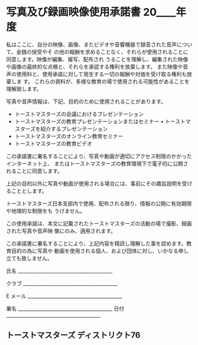 # 写真及び録画映像使用承諾書 20____年度

私はここに、自分の映像、画像、またビデオや音響機器で録音された音声について、金銭の授受やそ の他の報酬を求めることなく、それらが使用されることに同意します。映像が編集、複写、配布され うることを理解し、編集された映像や画像の最終的な点検と、それらを承認する権利を放棄します。 また映像や音声の使用料と、使用承諾に対して発生する一切の報酬や対価を受け取る権利も放棄しま す。 これらの資料が、多様な教育の場で使用される可能性があることを理解致します。

写真や音声情報は、下記、目的のために使用されることがあります。
* トーストマスターズの会議におけるプレゼンテーション
* トーストマスターズの教育プレゼンテーションまたはセミナー • トーストマスターズを紹介するプレゼンテーション
* トーストマスターズのオンライン教育セミナー
* トーストマスターズの教育ビデオ

この承諾書に署名することにより、写真や動画が適切にアクセス制限のかかったインターネット上、 またはトーストマスターズの教育環境下で電子的に公開されることに同意します。

上記の目的以外に写真や動画が使用される場合には、事前にその趣旨説明を受けることとします。

トーストマスターズ日本支部内で使用、配布される限り、情報の公開に有効期限や地理的な制限をも うけません。

この使用承諾は、本文に記載されたトーストマスターズの活動の場で撮影、録画された写真や音声映 像にのみ、適用されます。

この承諾書に署名することにより、上記内容を精読し理解した事を認めます。教育目的の為に写真や 動画を使用される個人、および団体に対し、いかなる申し立ても致しません。

氏名 \_\_\_\_\_\_\_\_\_\_\_\_\_\_\_\_\_\_\_\_\_\_\_\_\_\_\_\_\_\_\_\_\_\_\_\_\_\_\_\_

クラブ  \_\_\_\_\_\_\_\_\_\_\_\_\_\_\_\_\_\_\_\_\_\_\_\_\_\_\_\_\_\_\_\_\_\_\_\_\_\_\_\_

E メール  \_\_\_\_\_\_\_\_\_\_\_\_\_\_\_\_\_\_\_\_\_\_\_\_\_\_\_\_\_\_\_\_\_\_\_\_\_\_\_\_

署名  \_\_\_\_\_\_\_\_\_\_\_\_\_\_\_\_\_\_\_\_\_\_\_\_\_\_\_\_\_\_\_\_\_\_\_\_\_\_\_\_
日付  \_\_\_\_\_\_\_\_\_\_\_\_\_\_\_\_\_\_\_\_\_\_\_\_\_\_\_\_\_\_\_\_\_\_\_\_\_\_\_\_

## トーストマスターズ ディストリクト76